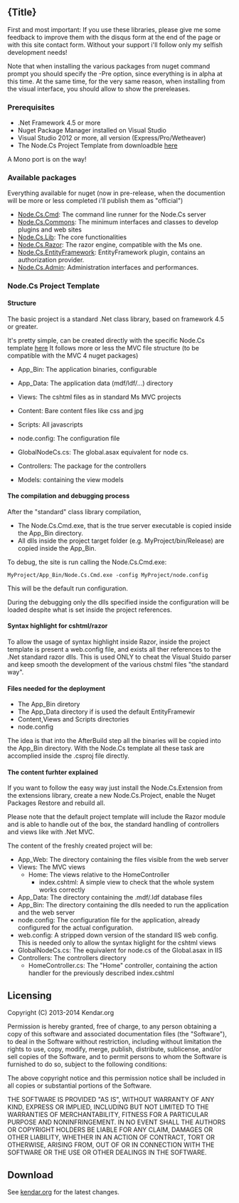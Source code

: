 <!--settings(
title=Node.Cs Installation
description=Node.Cs Installation.
)-->

<!--include(shared/breadcrumb.php)-->

## {Title}

First and most important: If you use these libraries, please give me some feedback to improve them with the
disqus form at the end of the page or with this site contact form. Without your support i'll follow only my
selfish development needs!

Note that when installing the various packages from nuget command prompt you should specify the -Pre option,
since everything is in alpha at this time. At the same time, for the very same reason, when installing from 
the visual interface, you should allow to show the prereleases.

### Prerequisites

* .Net Framework 4.5 or more
* Nuget Package Manager installed on Visual Studio
* Visual Studio 2012 or more, all version (Express/Pro/Wetheaver)
* The Node.Cs Project Template from downloadble [here]({This}Node.Cs.Extension.zip)

A Mono port is on the way!

### Available packages

Everything available for nuget (now in pre-release, when the documention will be more or less completed i'll publish them as "official")

* [Node.Cs.Cmd](http://www.nuget.org/packages/Node.Cs.Cmd/): The command line runner for the Node.Cs server
* [Node.Cs.Commons](http://www.nuget.org/packages/Node.Cs.Commons/): The minimum interfaces and classes to develop plugins and web sites
* [Node.Cs.Lib](http://www.nuget.org/packages/Node.Cs.Lib/): The core functionalities
* [Node.Cs.Razor](http://www.nuget.org/packages/Node.Cs.Razor/): The razor engine, compatible with the Ms one.
* [Node.Cs.EntityFramework](http://www.nuget.org/packages/Node.Cs.EntityFramework/): EntityFramework plugin, contains an authorization provider.
* [Node.Cs.Admin](http://www.nuget.org/packages/Node.Cs.Admin/): Administration interfaces and performances.

### Node.Cs Project Template

#### Structure

The basic project is a standard .Net class library, based on framework 4.5 or greater.

It's pretty simple, can be created directly with the specific Node.Cs template [here]({This}Node.Cs.Extension.vsix)
It follows more or less the MVC file structure (to be compatible with the MVC 4 nuget packages)

* App_Bin: The application binaries, configurable
* App_Data: The application data (mdf/ldf/...) directory

* Views: The cshtml files as in standard Ms MVC projects
* Content: Bare content files like css and jpg
* Scripts: All javascripts

* node.config: The configuration file
* GlobalNodeCs.cs: The global.asax equivalent for node cs.

* Controllers: The package for the controllers
* Models: containing the view models

#### The compilation and debugging process

After the "standard" class library compilation,

* The Node.Cs.Cmd.exe, that is the true server executable is copied inside the App_Bin directory.
* All dlls inside the project target folder (e.g. MyProject/bin/Release) are copied inside the App_Bin.

To debug, the site is run calling the Node.Cs.Cmd.exe:

	MyProject/App_Bin/Node.Cs.Cmd.exe -config MyProject/node.config

This will be the default run configuration.

During the debugging only the dlls specified inside the configuration will be loaded despite what is set inside the project references.

#### Syntax highlight for cshtml/razor

To allow the usage of syntax highlight inside Razor, inside the project template is present a web.config file, and exists all ther references 
to the .Net standard razor dlls. This is used ONLY to cheat the Visual Stuido parser and keep smooth the development of the various chstml 
files "the standard way".

#### Files needed for the deployment

* The App_Bin diretory
* The App_Data directory if is used the default EntityFramewir
* Content,Views and Scripts directories
* node.config

The idea is that into the AfterBuild step all the binaries will be copied into the App_Bin directory. With the Node.Cs template all these task are accomplied inside the .csproj file directly. 

#### The content furhter explained

If you want to follow the easy way just install the Node.Cs.Extension from the extensions library, 
create a new Node.Cs.Project, enable the Nuget Packages Restore and rebuild all.

Please note that the default project template will include the Razor module and is able to handle
out of the box, the standard handling of controllers and views like with .Net MVC.

The content of the freshly created project will be:

* App_Web: The directory containing the files visible from the web server
* Views: The MVC views
	* Home: The views relative to the HomeController
		* index.cshtml: A simple view to check that the whole system works correctly
* App_Data: The directory containing the .mdf/.ldf database files
* App_Bin: The directory containing the dlls needed to run the application and the web server
* node.config: The configuration file for the application, already configured for the actual configuration.
* web.config: A stripped down version of the standard IIS web config. This is needed only to allow the syntax higlight for the cshtml views
* GlobalNodeCs.cs: The equivalent for node.cs of the Global.asax in IIS
* Controllers: The controllers directory
	* HomeController.cs: The "Home" controller, containing the action handler for the previously described index.cshtml

## Licensing

Copyright (C) 2013-2014 Kendar.org


Permission is hereby granted, free of charge, to any person obtaining a copy of this software and associated documentation files (the "Software"), to deal in the Software without restriction, including without limitation the rights to use, copy, modify, merge, publish, distribute, sublicense, and/or sell copies of the Software, and to permit persons to whom the Software is furnished to do so, subject to the following conditions:

The above copyright notice and this permission notice shall be included in all copies or substantial portions of the Software.

THE SOFTWARE IS PROVIDED "AS IS", WITHOUT WARRANTY OF ANY KIND, EXPRESS OR IMPLIED, INCLUDING BUT NOT LIMITED TO THE WARRANTIES OF MERCHANTABILITY, FITNESS FOR A PARTICULAR PURPOSE AND NONINFRINGEMENT. IN NO EVENT SHALL THE AUTHORS OR COPYRIGHT HOLDERS BE LIABLE FOR ANY CLAIM, DAMAGES OR OTHER LIABILITY, WHETHER IN AN ACTION OF CONTRACT, TORT OR OTHERWISE, ARISING FROM, OUT OF OR IN CONNECTION WITH THE SOFTWARE OR THE USE OR OTHER DEALINGS IN THE SOFTWARE.

## Download

See [kendar.org](http://www.kendar.org/dotnet/nodecs "Kendar.org") for the latest changes.
